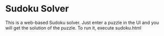 # Sudoku Solver

This is a web-based Sudoku solver. Just enter a puzzle in the UI and you will get the solution of the puzzle. To run it, execute sudoku.html